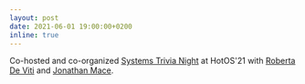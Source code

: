 ```yaml
---
layout: post
date: 2021-06-01 19:00:00+0200
inline: true
---
```


Co-hosted and co-organized [Systems Trivia Night](https://systemstrivia.github.io/) at HotOS'21 with [Roberta De Viti](https://people.mpi-sws.org/~rdeviti) and [Jonathan Mace](https://people.mpi-sws.org/~jcmace).